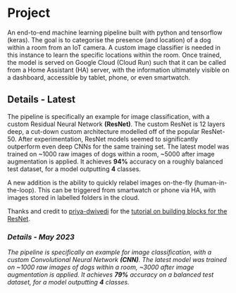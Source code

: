 # Project
An end-to-end machine learning pipeline built with python and tensorflow (keras). The goal is to categorise the presence (and location) of a dog within a room from an IoT camera. A custom image classifier is needed in this instance to learn the specific locations within the room. Once trained, the model is served on Google Cloud (Cloud Run) such that it can be called from a Home Assistant (HA) server, with the information ultimately visible on a dashboard, accessible by tablet, phone, or even smartwatch.

## Details - Latest
The pipeline is specifically an example for image classification, with a custom Residual Neural Network **(ResNet)**. The custom ResNet is 12 layers deep, a cut-down custom architecture modelled off of the popular ResNet-50. After experimentation, ResNet models seemed to significantly outperform even deep CNNs for the same training set. The latest model was trained on ~1000 raw images of dogs within a room, ~5000 after image augmentation is applied. It achieves **94%** accuracy on a roughly balanced test dataset, for a model outputting **4** classes.

A new addition is the ability to quickly relabel images on-the-fly (human-in-the-loop). This can be triggered from smartwatch or phone via HA, with images stored in labelled folders in the cloud.

Thanks and credit to [priya-dwivedi](https://github.com/priya-dwivedi) for the [tutorial on building blocks for the ResNet](https://github.com/priya-dwivedi/Deep-Learning/blob/master/resnet_keras/Residual_Networks_yourself.ipynb).

### *Details - May 2023*
*The pipeline is specifically an example for image classification, with a custom Convolutional Neural Network **(CNN)**. The latest model was trained on ~1000 raw images of dogs within a room, ~3000 after image augmentation is applied. It achieves **79%** accuracy on a balanced test dataset, for a model outputting **4** classes.*
